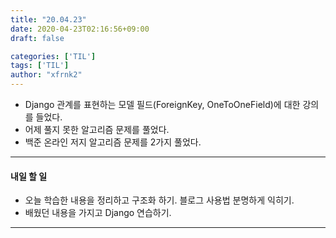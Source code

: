 ```yaml
---
title: "20.04.23"
date: 2020-04-23T02:16:56+09:00
draft: false

categories: ['TIL']
tags: ['TIL']
author: "xfrnk2"
---
```

+ Django 관계를 표현하는 모델 필드(ForeignKey, OneToOneField)에 대한 강의를 들었다.
+ 어제 풀지 못한 알고리즘 문제를 풀었다.
+ 백준 온라인 저지 알고리즘 문제를 2가지 풀었다.
--- 
#### 내일 할 일  
+ 오늘 학습한 내용을 정리하고 구조화 하기. 블로그 사용법 분명하게 익히기. 
+ 배웠던 내용을 가지고 Django 연습하기.
---